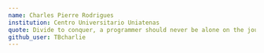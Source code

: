 ```yaml
---
name: Charles Pierre Rodrigues
institution: Centro Universitario Uniatenas
quote: Divide to conquer, a programmer should never be alone on the journey
github_user: TBcharlie
---
```

